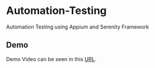 # Automation-Testing
Automation Testing using Appium and Serenity Framework

## Demo
Demo Video can be seen in this [URL](https://youtu.be/L0wLxnBlBuA).

